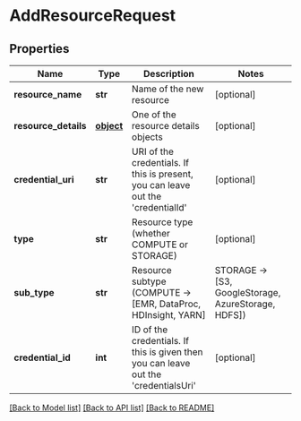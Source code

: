 # AddResourceRequest

## Properties
Name | Type | Description | Notes
------------ | ------------- | ------------- | -------------
**resource_name** | **str** | Name of the new resource | [optional] 
**resource_details** | [**object**](.md) | One of the resource details objects | [optional] 
**credential_uri** | **str** | URI of the credentials. If this is present, you can leave out the &#39;credentialId&#39; | [optional] 
**type** | **str** | Resource type (whether COMPUTE or STORAGE) | [optional] 
**sub_type** | **str** | Resource subtype (COMPUTE -&gt; [EMR, DataProc, HDInsight, YARN] | STORAGE -&gt; [S3, GoogleStorage, AzureStorage, HDFS]) | [optional] 
**credential_id** | **int** | ID of the credentials. If this is given then you can leave out the &#39;credentialsUri&#39; | [optional] 

[[Back to Model list]](../README.md#documentation-for-models) [[Back to API list]](../README.md#documentation-for-api-endpoints) [[Back to README]](../README.md)



